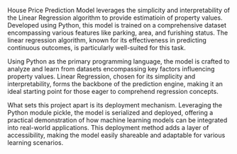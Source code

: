 House Price Prediction Model leverages the simplicity and interpretability of the Linear Regression algorithm to provide estimatioin of property values. Developed using Python, this model is trained on a comprehensive dataset encompassing various features like parking, area, and furishing status. The linear regression algorithm, known for its effectiveness in predicting continuous outcomes, is particularly well-suited for this task.

Using Python as the primary programming language, the model is crafted to analyze and learn from datasets encompassing key factors influencing property values. Linear Regression, chosen for its simplicity and interpretability, forms the backbone of the prediction engine, making it an ideal starting point for those eager to comprehend regression concepts.

What sets this project apart is its deployment mechanism. Leveraging the Python module pickle, the model is serialized and deployed, offering a practical demonstration of how machine learning models can be integrated into real-world applications. This deployment method adds a layer of accessibility, making the model easily shareable and adaptable for various learning scenarios.
